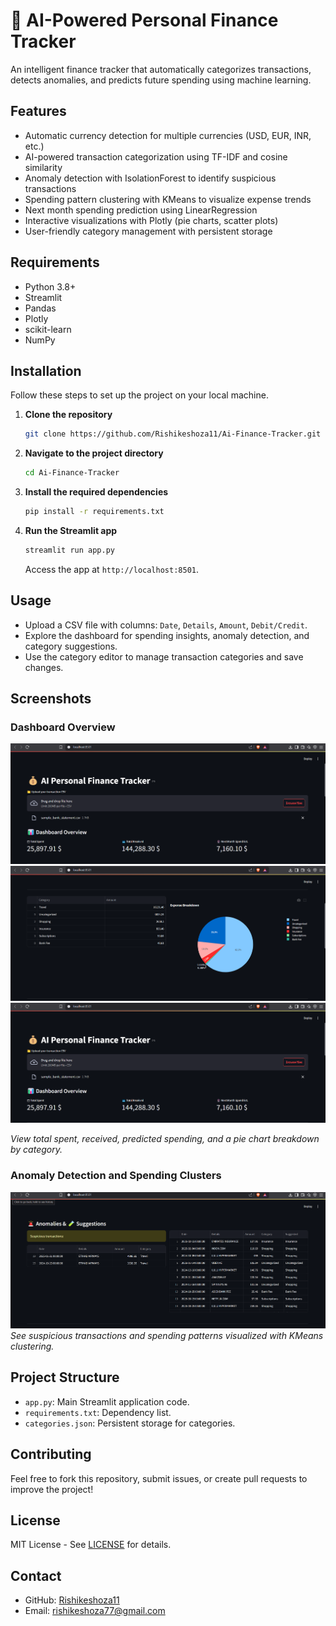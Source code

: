# 💸 AI-Powered Personal Finance Tracker

An intelligent finance tracker that automatically categorizes transactions, detects anomalies, and predicts future spending using machine learning.

## Features
- Automatic currency detection for multiple currencies (USD, EUR, INR, etc.)
- AI-powered transaction categorization using TF-IDF and cosine similarity
- Anomaly detection with IsolationForest to identify suspicious transactions
- Spending pattern clustering with KMeans to visualize expense trends
- Next month spending prediction using LinearRegression
- Interactive visualizations with Plotly (pie charts, scatter plots)
- User-friendly category management with persistent storage

## Requirements
- Python 3.8+
- Streamlit
- Pandas
- Plotly
- scikit-learn
- NumPy

## Installation

Follow these steps to set up the project on your local machine.

1. **Clone the repository**  
   ```bash
   git clone https://github.com/Rishikeshoza11/Ai-Finance-Tracker.git
   ```

2. **Navigate to the project directory**  
   ```bash
   cd Ai-Finance-Tracker
   ```

3. **Install the required dependencies**  
   ```bash
   pip install -r requirements.txt
   ```

4. **Run the Streamlit app**  
   ```bash
   streamlit run app.py
   ```
   Access the app at `http://localhost:8501`.

## Usage
- Upload a CSV file with columns: `Date`, `Details`, `Amount`, `Debit/Credit`.
- Explore the dashboard for spending insights, anomaly detection, and category suggestions.
- Use the category editor to manage transaction categories and save changes.

## Screenshots

### Dashboard Overview
![Dashboard Overview](https://github.com/Rishikeshoza11/Ai-Finance-Tracker/blob/ca7215fec395d5ca00136fa6a687bad374959bbc/Screenshot1.png) 
![Expense Breakdown](https://github.com/Rishikeshoza11/Ai-Finance-Tracker/blob/7346001e4818f9713137f4b87937536a81e8d593/Screenshot2.png) 
![Dashboard Overview](https://github.com/Rishikeshoza11/Ai-Finance-Tracker/blob/ca7215fec395d5ca00136fa6a687bad374959bbc/Screenshot1.png) 


*View total spent, received, predicted spending, and a pie chart breakdown by category.*

### Anomaly Detection and Spending Clusters
![Anomaly Detection and Clusters](https://github.com/Rishikeshoza11/Ai-Finance-Tracker/blob/85eb066ac09c0e0b221e528503621676ae05fe98/screenshot4.png)  
*See suspicious transactions and spending patterns visualized with KMeans clustering.*

## Project Structure
- `app.py`: Main Streamlit application code.
- `requirements.txt`: Dependency list.
- `categories.json`: Persistent storage for categories.

## Contributing
Feel free to fork this repository, submit issues, or create pull requests to improve the project!

## License
MIT License - See [LICENSE](LICENSE) for details.

## Contact
- GitHub: [Rishikeshoza11](https://github.com/Rishikeshoza11)
- Email: rishikeshoza77@gmail.com
